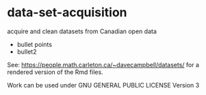 # data-set-acquisition
acquire and clean datasets from Canadian open data 
- bullet points
- bullet2

See: https://people.math.carleton.ca/~davecampbell/datasets/ for a rendered version of the Rmd files.

Work can be used under 
GNU GENERAL PUBLIC LICENSE Version 3
